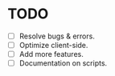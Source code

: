 # TODO
- [ ] Resolve bugs & errors.
- [ ] Optimize client-side.
- [ ] Add more features.
- [ ] Documentation on scripts.